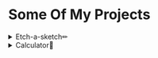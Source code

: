 # Some Of My Projects

<details>
<summary>Etch-a-sketch✏</summary>
<br>
👉 [etch-a-sketch Page](https://typohydra.github.io/etch-a-sketch/) 👈
</details>

<details>
<summary>Calculator🧮</summary>
<br>
👉 [Calculator Page](https://typohydra.github.io/calculator/) 👈
</details>

